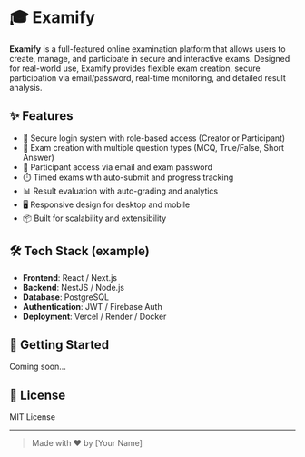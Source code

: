 # 🎓 Examify

**Examify** is a full-featured online examination platform that allows users to create, manage, and participate in secure and interactive exams. Designed for real-world use, Examify provides flexible exam creation, secure participation via email/password, real-time monitoring, and detailed result analysis.

## ✨ Features

- 🔐 Secure login system with role-based access (Creator or Participant)
- 📝 Exam creation with multiple question types (MCQ, True/False, Short Answer)
- 📧 Participant access via email and exam password
- ⏱️ Timed exams with auto-submit and progress tracking
- 📊 Result evaluation with auto-grading and analytics
- 🖥️ Responsive design for desktop and mobile
- 📦 Built for scalability and extensibility

## 🛠️ Tech Stack (example)
- **Frontend**: React / Next.js
- **Backend**: NestJS / Node.js
- **Database**: PostgreSQL
- **Authentication**: JWT / Firebase Auth
- **Deployment**: Vercel / Render / Docker

## 🚀 Getting Started

Coming soon...

## 📃 License

MIT License

---

> Made with ❤️ by [Your Name]
